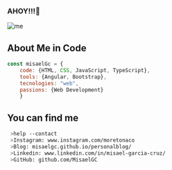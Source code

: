 ### AHOY!!!👋

![me](https://user-images.githubusercontent.com/40589269/104251345-1f4be700-5435-11eb-9300-4ab6f13390fd.jpg)

## About Me in Code
```js
const misaelGc = {
    code: {HTML, CSS, JavaScript, TypeScript},
    tools: {Angular, Bootstrap},
    tecnologies: "web",
    passions: {Web Development}
    }
```    
## You can find me    
````bash
 >help --contact
 >Instagram: www.instagram.com/moretonaco
 >Blog: misaelgc.github.io/personalblog/
 >Linkedin: www.linkedin.com/in/misael-garcia-cruz/
 >GitHub: github.com/MisaelGC
````
